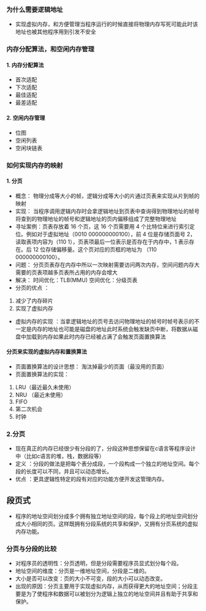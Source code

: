 ### 为什么需要逻辑地址
* 实现虚拟内存，和方便管理当程序运行的时候直接将物理内存写死可能此时该地址也被其他程序用到引发不安全
### 内存分配算法，和空闲内存管理
#### 1. 内存分配算法
* 首次适配
* 下次适配
* 最佳适配
* 最差适配
#### 2. 空闲内存管理
* 位图
* 空闲列表
* 空闲块链表
### 如何实现内存的映射
#### 1. 分页
* 概念： 物理分成等大小的帧，逻辑分成等大小的片通过页表来实现从片到帧的映射
* 实现： 当程序调用逻辑内存时会拿逻辑地址到页表中查询得到物理地址的帧号 将查到的物理地址的帧号和逻辑地址的页内偏移组成了完整物理地址
* 寻址案例：页表存放着 16 个页，这 16 个页需要用 4 个比特位来进行索引定位。例如对于虚拟地址（0010 000000000100），前 4 位是存储页面号 2，读取表项内容为（110 1），页表项最后一位表示是否存在于内存中，1 表示存在。后 12 位存储偏移量。这个页对应的页框的地址为 （110 000000000100）。
* 问题： 分页页表存在内存中所以一次映射需要访问两次内存，空间问题内存大需要的页表项越多页表所占用的内存会增大
* 解决： 时间优化：TLB(MMU)    空间优化：分级页表
* 分页的优点 ：
1. 减少了内存碎片
2. 实现了虚拟内存
* 虚拟内存的实现 ：当拿逻辑地址的页号去访问物理地址的帧号时帧号表示的不一定是内存的地址也可能是磁盘的地址此时系统会触发缺页中断，将数据从磁盘中加载到内存如果此时内存已经被占满了会触发页面置换算法
#### 分页来实现的虚拟内存和置换算法
* 页面置换算法的设计思想： 淘汰掉最少的页面（最没用的页面）
* 页面置换算法的实现：
1. LRU（最近最久未使用）
2. NRU （最近未使用）
3. FIFO
4. 第二次机会
5. 时钟
### 2.分页 
* 现在真正的内存已经很少有分段的了，分段这种思想保留在c语言等程序设计中（比如c语言的堆，栈，数据段等）
* 定义 ：分段的做法是把每个表分成段，一个段构成一个独立的地址空间。每个段的长度可以不同，并且可以动态增长。
* 优点 ：更具逻辑性特定的段有对应的功能方便开发这管理内存。
## 段页式
* 程序的地址空间划分成多个拥有独立地址空间的段，每个段上的地址空间划分成大小相同的页。这样既拥有分段系统的共享和保护，又拥有分页系统的虚拟内存功能。
### 分页与分段的比较
* 对程序员的透明性：分页透明，但是分段需要程序员显式划分每个段。
* 地址空间的维度：分页是一维地址空间，分段是二维的。
* 大小是否可以改变：页的大小不可变，段的大小可以动态改变。
* 出现的原因：分页主要用于实现虚拟内存，从而获得更大的地址空间；分段主要是为了使程序和数据可以被划分为逻辑上独立的地址空间并且有助于共享和保护。